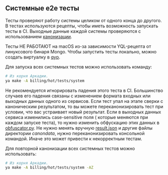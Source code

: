## Cистемные e2e тесты

Тесты проверяют работу системы целиком от одного конца до другого. В тестах используются рецепты, чтобы иметь
возможность запускать тесты в CI. Выходные данные каждой системы проверяются с
использованием [канонизации](https://docs.yandex-team.ru/ya-make/manual/tests/canon#kak-kanonizirovat).

Тесты НЕ РАБОТАЮТ на macOS из-за зависимости YQL-рецепта от линуксового бинаря Mongo. Чтобы запустить тесты локально,
можно создать виртуалку в [qyp](https://qyp.yandex-team.ru/).

Для запуска всех системных тестов можно использовать команду:

```bash
# Из корня Аркадии.
ya make -A billing/hot/tests/system
```

Не рекомендуется игнорировать падения этого теста в CI. Большинство случаев его падения связаны с изменением формата
входных или выходных данных одного из сервисов. Если тест упал на этапе сверки с каноническим результатом, то вы можете
переканонизировать тест при условии, что вас устраивает новый результат. Если в выходных данных сервиса изменились
case-sensitive поля (
которые меняются при каждом запуске теста), то нужно изменить обфускацию этих данных
в [obfuscator.py](../lib/schema/obfuscation.py). Не нужно менять вручную [result.json](canondata/result.json) и другие
файлы директории _canondata_, нужно переканонизировать консольной командой. Иначе это может привести к некорректным
тестам.

Для повторной канонизации всех системных тестов можно использовать:

```bash
# Из корня Аркадии.
ya make -A billing/hot/tests/system -AZ
```
